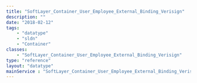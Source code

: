 ```yaml
---
title: "SoftLayer_Container_User_Employee_External_Binding_Verisign"
description: ""
date: "2018-02-12"
tags:
    - "datatype"
    - "sldn"
    - "Container"
classes:
    - "SoftLayer_Container_User_Employee_External_Binding_Verisign"
type: "reference"
layout: "datatype"
mainService : "SoftLayer_Container_User_Employee_External_Binding_Verisign"
---
```

